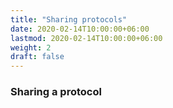 ```yaml
---
title: "Sharing protocols"
date: 2020-02-14T10:00:00+06:00
lastmod: 2020-02-14T10:00:00+06:00
weight: 2
draft: false
---
```


### Sharing a protocol

<Explanation here>